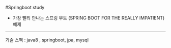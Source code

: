 #Springboot study
* 가장 빨리 만나는 스프링 부트 (SPRING BOOT FOR THE REALLY IMPATIENT) 예제
---------------------
기술 스펙 : java8 , springboot, jpa, mysql
